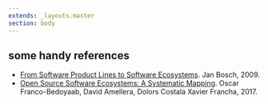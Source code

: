 ```yaml
---
extends: _layouts.master
section: body
---
```


## some handy references

- [From Software Product Lines to Software Ecosystems](https://www.researchgate.net/publication/220789544_From_software_product_lines_to_software_ecosystem). Jan Bosch, 2009.
- [Open Source Software Ecosystems: A Systematic Mapping](http://www.sciencedirect.com/science/article/pii/S0950584917304512). Oscar Franco-Bedoyaab, David Amellera, Dolors Costala Xavier Francha, 2017.
